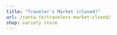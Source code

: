 ```yaml
---
title: "Traveler's Market (closed)"
url: /santa-fe/travelers-market-closed/
shop: variety store
---
```

